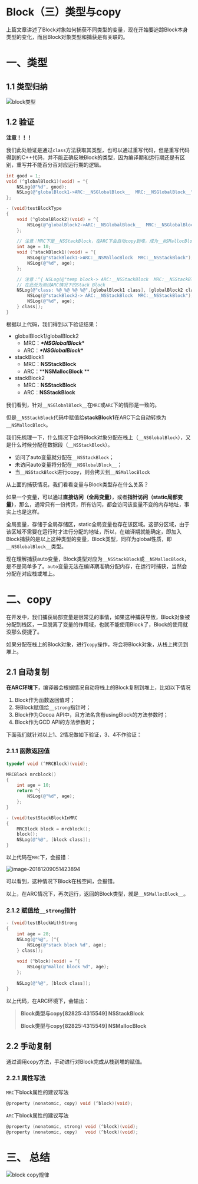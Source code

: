 # Block（三）类型与copy

上篇文章讲述了Block对象如何捕获不同类型的变量，现在开始要追踪Block本身类型的变化，而且Block对象类型和捕获是有关联的。

# 一、类型

## 1.1 类型归纳

![block类型](https://raw.githubusercontent.com/awanglilong/blog/main/uPic/2018-12-08-082034.png)



## 1.2 验证

**注意！！！**

我们此处验证是通过`class`方法获取其类型，也可以通过重写代码，但是重写代码得到的C++代码，并不能正确反映Block的类型，因为编译期和运行期还是有区别，重写并不能百分百对应运行期的逻辑。

```objective-c
int good = 1;
void (^globalBlock1)(void) = ^{
    NSLog(@"%d", good);
    NSLog(@"globalBlock1->ARC:__NSGlobalBlock__  MRC:__NSGlobalBlock__");
};

- (void)testBlockType
{
    void (^globalBlock2)(void) = ^{
        NSLog(@"globalBlock2->ARC:__NSGlobalBlock__  MRC:__NSGlobalBlock__");
    };
    
    // 注意：MRC下是__NSStackBlock，在ARC下会自动copy到堆，成为__NSMallocBlock
    int age = 10;
    void (^stackBlock1)(void) = ^{
        NSLog(@"stackBlock1->ARC:__NSMallocBlock  MRC:__NSStackBlock");
        NSLog(@"%d", age);
    };

    // 注意：^{ NSLog(@"temp block-> ARC:__NSStackBlock  MRC:__NSStackBlock"); NSLog(@"%d", age) } 为自动变量
    // 在此处为测试ARC情况下的Stack Block
    NSLog(@"class: %@ %@ %@ %@",[globalBlock1 class], [globalBlock2 class], [stackBlock1 class], [^{
        NSLog(@"stackBlock2-> ARC:__NSStackBlock  MRC:__NSStackBlock");
        NSLog(@"%d", age);
    } class]);
}
```

根据以上代码，我们得到以下验证结果：

- globalBlock1/globalBlock2
  - MRC：**_\*NSGlobalBlock_\***
  - ARC：**_\*NSGlobalBlock_\***
- stackBlock1
  - MRC：**__NSStackBlock__**
  - ARC：**__NSMallocBlock__ **
- stackBlock2
  - MRC：**__NSStackBlock__**
  - ARC：**__NSStackBlock__**

我们看到，针对`__NSGlobalBlock__`在`MRC`或`ARC`下的情形是一致的。

但是`__NSStackBlock`代码中赋值给**stackBlock1**在ARC下会自动转换为`__NSMallocBlock`。

我们先梳理一下，什么情况下会将Block对象分配在栈上（`__NSGlobalBlock`），又是什么时候分配在数据段（`__NSStackBlock`）。

- 访问了auto变量就分配在`__NSStackBlock`；
- 未访问auto变量将分配在`__NSGlobalBlock__`；
- 当`__NSStackBlock`进行copy，则会拷贝到`__NSMallocBlock`



 从上面的捕获情况，我们看看变量与Block类型存在什么关系？

 如果一个变量，可以通过**直接访问（全局变量）**，或者**指针访问（static局部变量）**，那么，通常只有一份拷贝，所有访问，都会访问该变量不变的内存地址，事实上也是这样。

 全局变量，存储于全局存储区，static全局变量也存在该区域。这部分区域，由于该区域不需要在运行时才进行分配的地址，所以，在编译期就能确定，即加入Block捕获的是以上这种类型的变量，Block类型，同样为global性质，即`__NSGlobalBlock__`类型。

 现在理解捕获auto变量，Block类型对应为`__NSStackBlock`或`__NSMallocBlock`，是不是简单多了。`auto`变量无法在编译期准确分配内存，在运行时捕获，当然会分配在对应栈或堆上。

# 二、copy

在开发中，我们捕获局部变量是很常见的事情，如果这种捕获导致，Block对象被分配到栈区，一旦脱离了变量的作用域，也就不能使用Block了，Block的使用就没那么便捷了。

如果分配在栈上的Block对象，进行`copy`操作，将会将Block对象，从栈上拷贝到堆上。

## 2.1 自动复制

**在ARC环境下**，编译器会根据情况自动将栈上的Block复制到堆上，比如以下情况

1. Block作为函数返回值时；
2. 将Block赋值给`__strong`指针时；
3. Block作为Cocoa API中，且方法名含有usingBlock的方法参数时；
4. Block作为GCD API的方法参数时；

下面我们就针对以上1、2情况做如下验证，3、4不作验证：

### 2.1.1 函数返回值

```objective-c
typedef void (^MRCBlock)(void);

MRCBlock mrcblock()
{
    int age = 10;
    return ^{
        NSLog(@"%d", age);
    };
}

- (void)testStackBlockInMRC
{
    MRCBlock block = mrcblock();
    block();
    NSLog(@"%@", [block class]);
}
```

以上代码在`MRC`下，会报错：

![image-20181209051423894](https://raw.githubusercontent.com/awanglilong/blog/main/uPic/2018-12-08-211424.png)

可以看到，这种情况下Block在栈空间，会报错。

以上，在ARC情况下，再次运行，返回的Block类型，就是`__NSMallocBlock__`。

### 2.1.2 赋值给`__strong`指针

```objective-c
- (void)testBlockWithStrong
{
    int age = 28;
    NSLog(@"%@", [^{
        NSLog(@"stack block %d", age);
    } class]);
    
    void (^block)(void) = ^{
        NSLog(@"malloc block %d", age);
    };
    
    NSLog(@"%@", [block class]);
}
```

以上代码，在ARC环境下，会输出：

> **Block类型与copy[82825:4315549] __NSStackBlock__**
>
> **Block类型与copy[82825:4315549] __NSMallocBlock__**

## 2.2 手动复制

通过调用copy方法，手动进行对Block完成从栈到堆的赋值。

### 2.2.1 属性写法

`MRC`下block属性的建议写法

```objective-c
@property (nonatomic, copy) void (^block)(void);
```

`ARC`下block属性的建议写法

```objective-c
@property (nonatomic, strong) void (^block)(void);
@property (nonatomic, copy)   void (^block)(void);
```

# 三、 总结

![block copy规律](https://raw.githubusercontent.com/awanglilong/blog/main/uPic/2018-12-09-073256.png)